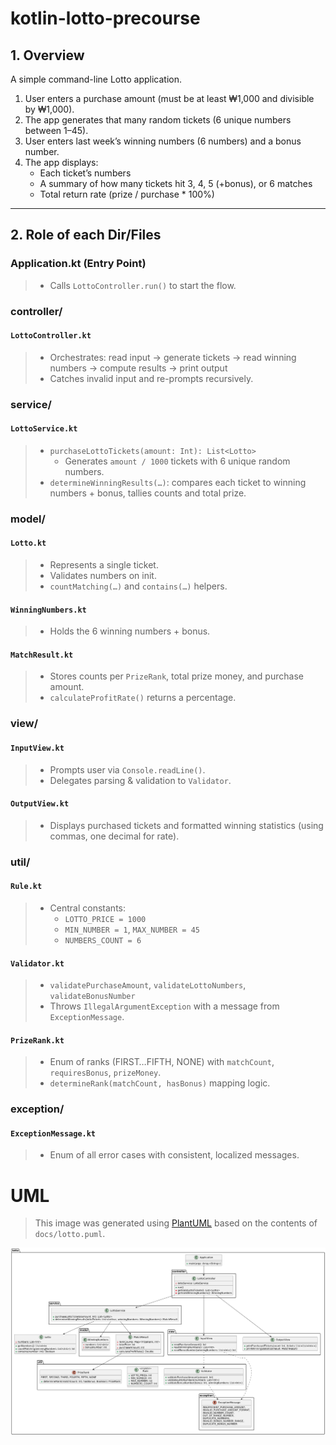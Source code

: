 # kotlin-lotto-precourse

## 1. Overview
A simple command-line Lotto application.
1. User enters a purchase amount (must be at least ₩1,000 and divisible by ₩1,000).
2. The app generates that many random tickets (6 unique numbers between 1–45).
3. User enters last week’s winning numbers (6 numbers) and a bonus number.
4. The app displays:
    - Each ticket’s numbers
    - A summary of how many tickets hit 3, 4, 5 (+bonus), or 6 matches
    - Total return rate (prize / purchase * 100%)

---

## 2. Role of each Dir/Files

### Application.kt (Entry Point)
> - Calls `LottoController.run()` to start the flow.

### controller/
#### `LottoController.kt`
> - Orchestrates: read input -> generate tickets -> read winning numbers -> compute results -> print output
> - Catches invalid input and re-prompts recursively.

### service/
#### `LottoService.kt`
> - `purchaseLottoTickets(amount: Int): List<Lotto>`
>   - Generates `amount / 1000` tickets with 6 unique random numbers.
> - `determineWinningResults(…)`: compares each ticket to winning numbers + bonus, tallies counts and total prize.

### model/
#### `Lotto.kt`
> - Represents a single ticket.
> - Validates numbers on init.
> - `countMatching(…)` and `contains(…)` helpers.
#### `WinningNumbers.kt`
> - Holds the 6 winning numbers + bonus.
#### `MatchResult.kt`
> - Stores counts per `PrizeRank`, total prize money, and purchase amount.
> - `calculateProfitRate()` returns a percentage.

### view/
#### `InputView.kt`
> - Prompts user via `Console.readLine()`.
> - Delegates parsing & validation to `Validator`.
#### `OutputView.kt`
> - Displays purchased tickets and formatted winning statistics (using commas, one decimal for rate).

### util/
#### `Rule.kt`
> - Central constants:
>   - `LOTTO_PRICE = 1000`
>   - `MIN_NUMBER = 1`, `MAX_NUMBER = 45`
>   - `NUMBERS_COUNT = 6`
#### `Validator.kt`
> - `validatePurchaseAmount`, `validateLottoNumbers`, `validateBonusNumber`
> - Throws `IllegalArgumentException` with a message from `ExceptionMessage`.
#### `PrizeRank.kt`
> - Enum of ranks (FIRST…FIFTH, NONE) with `matchCount`, `requiresBonus`, `prizeMoney`.
> - `determineRank(matchCount, hasBonus)` mapping logic.

### exception/
#### `ExceptionMessage.kt`
> - Enum of all error cases with consistent, localized messages.

# UML
> This image was generated using [PlantUML](https://www.planttext.com/) based on the contents of `docs/lotto.puml`.

![UML Diagram](docs/lotto_uml.png)